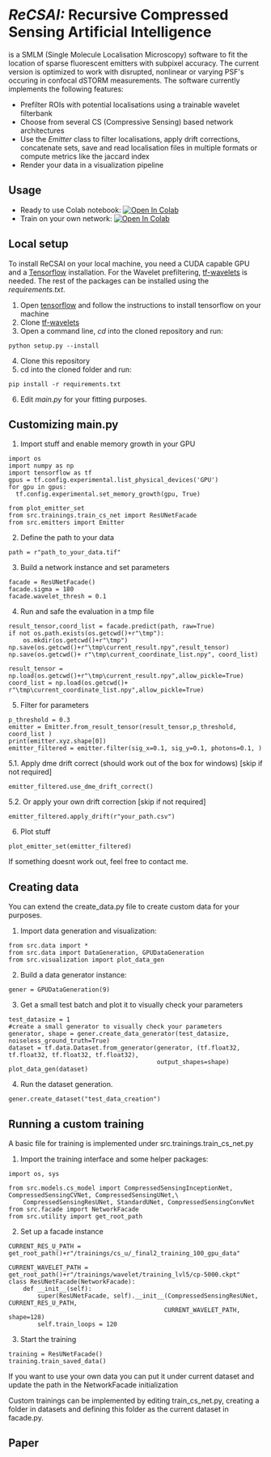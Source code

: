 # *ReCSAI:* Recursive Compressed Sensing Artificial Intelligence
is a SMLM (Single Molecule Localisation Microscopy) software to fit the location of sparse fluorescent emitters with subpixel accuracy. The current version is optimized to work with disrupted, nonlinear or varying PSF's occuring in confocal dSTORM measurements. The software currently implements the following features:
* Prefilter ROIs with potential localisations using a trainable wavelet filterbank
* Choose from several CS (Compressive Sensing) based network architectures
* Use the *Emitter* class to filter localisations, apply drift corrections, concatenate sets, save and read localisation files in multiple formats or compute metrics like the jaccard index
* Render your data in a visualization pipeline

## Usage
* Ready to use Colab notebook: [![Open In Colab](https://colab.research.google.com/assets/colab-badge.svg)](https://colab.research.google.com/github/super-resolution/ReCSAI/blob/airy_disc/notebooks/ReCSAI_reconstruction.ipynb)
* Train on your own network: [![Open In Colab](https://colab.research.google.com/assets/colab-badge.svg)](https://colab.research.google.com/github/super-resolution/ReCSAI/blob/airy_disc/notebooks/ReCSAI_training.ipynb)

## Local setup
To install ReCSAI on your local machine, you need a CUDA capable GPU and a [Tensorflow](https://www.tensorflow.org/install/gpu) installation.
For the Wavelet prefiltering, [tf-wavelets](https://github.com/UiO-CS/tf-wavelets) is needed. The rest of the packages can be installed using the *requirements.txt*.
1. Open [tensorflow](https://www.tensorflow.org/install/gpu) and follow the instructions to install tensorflow on your machine
2. Clone [tf-wavelets](https://github.com/UiO-CS/tf-wavelets) 
3. Open a command line, *cd* into the cloned repository and run:
```
python setup.py --install
```
4. Clone this repository
5. cd into the cloned folder and run:
```
pip install -r requirements.txt
```
6. Edit *main.py* for your fitting purposes.
## Customizing main.py
1. Import stuff and enable memory growth in your GPU
```
import os
import numpy as np
import tensorflow as tf
gpus = tf.config.experimental.list_physical_devices('GPU')
for gpu in gpus:
  tf.config.experimental.set_memory_growth(gpu, True)

from plot_emitter_set
from src.trainings.train_cs_net import ResUNetFacade
from src.emitters import Emitter
```
2. Define the path to your data
```
path = r"path_to_your_data.tif"
```
3. Build a network instance and set parameters
```
facade = ResUNetFacade()
facade.sigma = 180
facade.wavelet_thresh = 0.1
```
4. Run and safe the evaluation in a tmp file
```
result_tensor,coord_list = facade.predict(path, raw=True)
if not os.path.exists(os.getcwd()+r"\tmp"):
    os.mkdir(os.getcwd()+r"\tmp")
np.save(os.getcwd()+r"\tmp\current_result.npy",result_tensor)
np.save(os.getcwd()+ r"\tmp\current_coordinate_list.npy", coord_list)

result_tensor = np.load(os.getcwd()+r"\tmp\current_result.npy",allow_pickle=True)
coord_list = np.load(os.getcwd()+ r"\tmp\current_coordinate_list.npy",allow_pickle=True)
```
5. Filter for parameters
```
p_threshold = 0.3
emitter = Emitter.from_result_tensor(result_tensor,p_threshold, coord_list )
print(emitter.xyz.shape[0])
emitter_filtered = emitter.filter(sig_x=0.1, sig_y=0.1, photons=0.1, )
```
5.1. Apply dme drift correct (should work out of the box for windows) [skip if not required]
```
emitter_filtered.use_dme_drift_correct()
```
5.2. Or apply your own drift correction [skip if not required]
```
emitter_filtered.apply_drift(r"your_path.csv")
```
6. Plot stuff
```
plot_emitter_set(emitter_filtered)
```
If something doesnt work out, feel free to contact me.



## Creating data
You can extend the create_data.py file to create custom data for your purposes.
1. Import data generation and visualization:
```
from src.data import *
from src.data import DataGeneration, GPUDataGeneration
from src.visualization import plot_data_gen
```
2. Build a data generator instance:
```
gener = GPUDataGeneration(9)
```
3. Get a small test batch and plot it to visually check your parameters
```
test_datasize = 1
#create a small generator to visually check your parameters
generator, shape = gener.create_data_generator(test_datasize, noiseless_ground_truth=True)
dataset = tf.data.Dataset.from_generator(generator, (tf.float32, tf.float32, tf.float32, tf.float32),
                                         output_shapes=shape)
plot_data_gen(dataset)
```
4. Run the dataset generation.
```
gener.create_dataset("test_data_creation")
```

## Running a custom training
A basic file for training is implemented under src.trainings.train_cs_net.py
1. Import the training interface and some helper packages:
```
import os, sys

from src.models.cs_model import CompressedSensingInceptionNet, CompressedSensingCVNet, CompressedSensingUNet,\
    CompressedSensingResUNet, StandardUNet, CompressedSensingConvNet
from src.facade import NetworkFacade
from src.utility import get_root_path
```
2. Set up a facade instance
```
CURRENT_RES_U_PATH = get_root_path()+r"/trainings/cs_u/_final2_training_100_gpu_data"

CURRENT_WAVELET_PATH = get_root_path()+r"/trainings/wavelet/training_lvl5/cp-5000.ckpt"
class ResUNetFacade(NetworkFacade):
    def __init__(self):
        super(ResUNetFacade, self).__init__(CompressedSensingResUNet, CURRENT_RES_U_PATH,
                                           CURRENT_WAVELET_PATH, shape=128)
        self.train_loops = 120
```
3. Start the training
```
training = ResUNetFacade()
training.train_saved_data()
```
If you want to use your own data you can put it under current dataset and update the path in the NetworkFacade initialization


Custom trainings can be implemented by editing train_cs_net.py, creating a folder in datasets and defining this folder as the current dataset in facade.py.
## Paper

